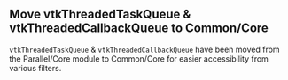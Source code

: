 ## Move vtkThreadedTaskQueue & vtkThreadedCallbackQueue to Common/Core

`vtkThreadedTaskQueue` & `vtkThreadedCallbackQueue` have been moved from the Parallel/Core module
to Common/Core for easier accessibility from various filters.
